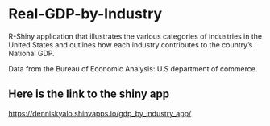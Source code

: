 # Real-GDP-by-Industry

R-Shiny application that illustrates the various categories of industries in the United States and
outlines how each industry contributes to the country’s National GDP.

Data from the Bureau of Economic Analysis: U.S department of commerce.

## Here is the link to the shiny app

https://denniskyalo.shinyapps.io/gdp_by_industry_app/
